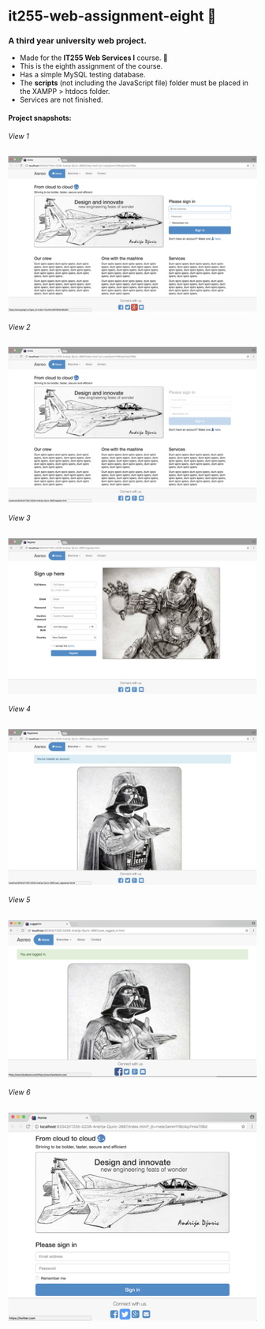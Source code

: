 # it255-web-assignment-eight 🚦
<h3>A third year university web project.</h3>
<ul>
  <li>Made for the <b>IT255 Web Services I</b> course. 🍏</li>
  <li>This is the eighth assignment of the course. </li>
  <li>Has a simple MySQL testing database.</li>
  <li>The <b>scripts</b> (not including the JavaScript file) folder must be placed in the XAMPP > htdocs folder.</li>
  <li>Services are not finished.</li>
</ul>

#### Project snapshots: 
<h6>View 1</h6>
<img src="screen-shots/view-1.png" alt="View 1">
<h6>View 2</h6>
<img src="screen-shots/view-2.png" alt="View 2">
<h6>View 3</h6>
<img src="screen-shots/view-3.png" alt="View 3">
<h6>View 4</h6>
<img src="screen-shots/view-4.png" alt="View 4">
<h6>View 5</h6>
<img src="screen-shots/view-5.png" alt="View 5">
<h6>View 6</h6>
<img src="screen-shots/view-6.png" alt="View 6">


